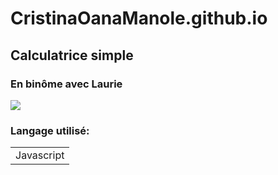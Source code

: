 # CristinaOanaManole.github.io

## Calculatrice simple
### En binôme avec Laurie 


![](./img/gihycat.gif)

### Langage utilisé:
<table>
<tr>
<td>Javascript</td>
</tr>
</table>
